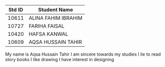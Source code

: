 
|Std ID|Student Name|
|:-----:|---------------------|
|10611|ALINA FAHIM IBRAHIM|
|10727|FARIHA FAISAL|
|10420|HAFSA KANWAL|
|10609|AQSA HUSSAIN TAHIR|
My name is Aqsa Hussain Tahir
I am sincere towards my studies
I lie to read story books
I like drawing
I have interest in designing 


